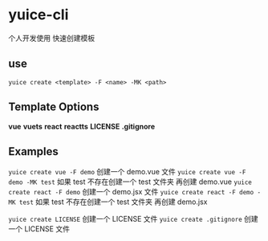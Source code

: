 # yuice-cli

个人开发使用
快速创建模板

## use

`yuice create <template> -F <name> -MK <path>`

## Template Options

**vue**
**vuets**
**react**
**reactts**
**LICENSE**
**.gitignore**

## Examples

`yuice create vue -F demo` 创建一个 demo.vue 文件
`yuice create vue -F demo -MK test` 如果 test 不存在创建一个 test 文件夹 再创建 demo.vue
`yuice create react -F demo` 创建一个 demo.jsx 文件 
`yuice create react -F demo -MK test` 如果 test 不存在创建一个 test 文件夹 再创建 demo.jsx

`yuice create LICENSE` 创建一个 LICENSE 文件
`yuice create .gitignore` 创建一个 LICENSE 文件
